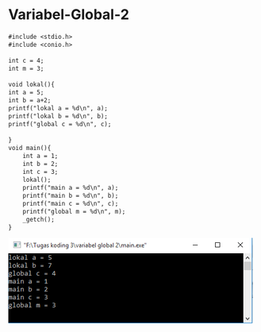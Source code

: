 # Variabel-Global-2

    #include <stdio.h>
    #include <conio.h>

    int c = 4;
    int m = 3;

    void lokal(){
    int a = 5;
    int b = a+2;
    printf("lokal a = %d\n", a);
    printf("lokal b = %d\n", b);
    printf("global c = %d\n", c);

    }
    void main(){
        int a = 1;
        int b = 2;
        int c = 3;
        lokal();
        printf("main a = %d\n", a);
        printf("main b = %d\n", b);
        printf("main c = %d\n", c);
        printf("global m = %d\n", m);
        _getch();
    }
   ![img](https://raw.githubusercontent.com/BambangPriam/Variabel-Global-2/master/Variabel%20Global%202.png)
